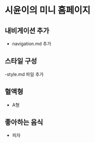 # 시윤이의 미니 홈페이지

## 내비게이션 추가

- navigation.md 추가

## 스타일 구성

-style.md 파일 추가

## 혈액형

- A형

## 좋아하는 음식

- 피자
